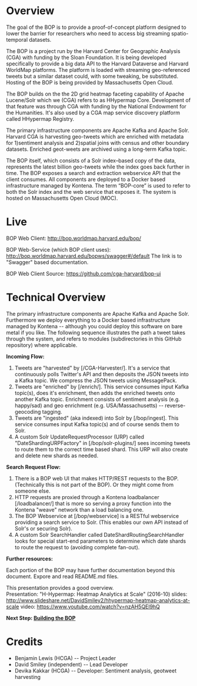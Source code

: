 Overview
========

The goal of the BOP is to provide a proof-of-concept platform designed to lower the
 barrier for researchers who need to access big streaming spatio-temporal datasets.  
 
The BOP is a project run by the Harvard Center for Geographic Analysis (CGA) with funding by the Sloan Foundation.
It is being developed specifically to provide a big data API to the Harvard Dataverse and Harvard WorldMap platforms.
The platform is loaded with streaming geo-referenced tweets but a similar dataset could, with some tweaking, be substituted.
Hosting of the BOP is being provided by Massachusetts Open Cloud.

The BOP builds on the the 2D grid heatmap faceting capability of Apache Lucene/Solr
which we (CGA) refers to as HHypermap Core.   Development of that feature
was through CGA with funding by the National Endowment for the Humanities.
It's also used by a CGA map service discovery platform called HHypermap Registry.

The primary infrastructure components are Apache Kafka and Apache Solr. Harvard CGA is harvesting geo-tweets which are enriched with metadata for 1)sentiment analysis and 2)spatial joins with census and other boundary datasets. Enriched geot-weets are archived using a long-term Kafka topic. 

The BOP itself, which consists of a Solr index–based copy of the data, represents the latest billion geo-tweets while the index goes back further in time. The BOP exposes a search and extraction webservice API that the client consumes. All components are deployed to a Docker based infrastructure managed by Kontena. The term “BOP-core” is used to refer to both the Solr index and the web service that exposes it. The system is hosted on Massachusetts Open Cloud (MOC).

Live
====

BOP Web Client:
http://bop.worldmap.harvard.edu/bop/

BOP Web-Service (which BOP client uses):
http://bop.worldmap.harvard.edu/bopws/swagger#/default
 The link is to "Swagger" based documentation.

BOP Web Client Source:
https://github.com/cga-harvard/bop-ui

Technical Overview
==================
The primary infrastructure components are Apache Kafka and Apache Solr.
Furthermore we deploy everything to a Docker based infrastructure managed by
Kontena -- although you could deploy this software on bare metal if you
like.
The following sequence illustrates the path a tweet takes through the system,
and refers to modules (subdirectories in this GitHub repository) where
applicable.

**Incoming Flow:**

1. Tweets are "harvested" by [/CGA-Harvester/]. It's a service that continuously
 polls Twitter's API and then deposits the JSON tweets into a Kafka topic.
 We compress the JSON tweets using MessagePack.
2. Tweets are "enriched" by [/enrich/].  This service consumes input Kafka
 topic(s), does it's enrichment, then adds the enriched tweets onto
 another Kafka topic.  Enrichment consists of sentiment analysis (e.g. happy/sad) and
 geo enrichment (e.g. USA/Massachusetts) -- reverse-geocoding tagging.
3. Tweets are "ingested" (aka indexed) into Solr by [/bop/ingest]. This
 service consumes input Kafka topic(s) and of course sends them to Solr.
4. A custom Solr UpdateRequestProcessor (URP) called
 "DateShardingURPFactory" in [/bop/solr-plugins/] sees incoming tweets
 to route them to the correct time based shard. This URP will also create
 and delete new shards as needed.

**Search Request Flow:**

1. There is a BOP web UI that makes HTTP/REST requests to the BOP.
(Technically this is not part of the BOP).  Or they might come from someone
else.
2. HTTP requests are proxied through a Kontena loadbalancer [/loadbalancer/]
that is more so serving a proxy function into the Kontena "weave" network
than a load balancing one.
3. The BOP Webservice at [/bop/webservice] is a RESTful webservice
providing a search service to Solr. (This enables our own API
instead of Solr's or securing Solr).
4. A custom Solr SearchHandler called DateShardRoutingSearchHandler
looks for special start-end parameters to determine which date shards to
route the request to (avoiding complete fan-out).


**Further resources:**

Each portion of the BOP may have further documentation beyond this
document.  Expore and read README.md files.

This presentation provides a good overview.  
Presentation: "H-Hypermap: Heatmap Analytics at Scale" (2016-10)
slides: http://www.slideshare.net/DavidSmiley2/hhypermap-heatmap-analytics-at-scale
video: https://www.youtube.com/watch?v=nzAH5QEl9hQ


**Next Step: [Building the BOP](BUILD.md)**


Credits
=======
* Benjamin Lewis (HCGA) -- Project Leader
* David Smiley (independent) -- Lead Developer
* Devika Kakkar (HCGA) -- Developer: Sentiment analysis, geotweet harvesting
